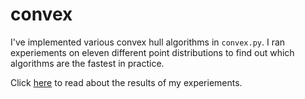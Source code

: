 # convex
I've implemented various convex hull algorithms in `convex.py`. I ran experiements on eleven different point distributions to find out which algorithms are the fastest in practice. 

Click [here](https://github.com/dhruvnm/convex/blob/master/Convex%20Hulls%20in%20Practice.pdf) to read about the results of my experiements. 
